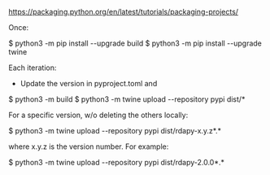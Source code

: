 https://packaging.python.org/en/latest/tutorials/packaging-projects/

Once:

$ python3 -m pip install --upgrade build
$ python3 -m pip install --upgrade twine

Each iteration:

* Update the version in pyproject.toml and

$ python3 -m build
$ python3 -m twine upload --repository pypi dist/*

For a specific version, w/o deleting the others locally:

$ python3 -m twine upload --repository pypi dist/rdapy-x.y.z*.*

where x.y.z is the version number. For example:

$ python3 -m twine upload --repository pypi dist/rdapy-2.0.0*.*